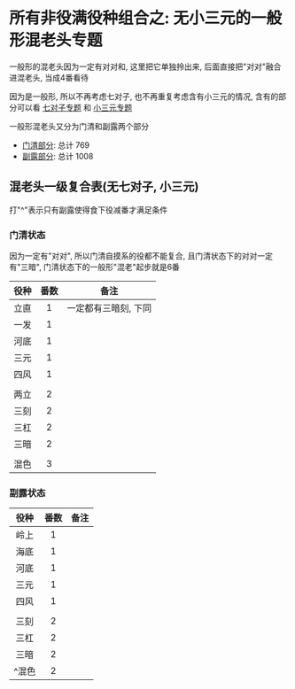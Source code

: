 # 所有非役满役种组合之: 无小三元的一般形混老头专题

一般形的混老头因为一定有对对和, 这里把它单独拎出来, 后面直接把"对对"融合进混老头, 当成4番看待

因为是一般形, 所以不再考虑七对子, 也不再重复考虑含有小三元的情况, 含有的部分可以看 [七对子专题](../七对子专题)
和 [小三元专题](../小三元专题)

一般形混老头又分为门清和副露两个部分

- [门清部分](门清.md): 总计 769
- [副露部分](副露.md): 总计 1008

## 混老头一级复合表(无七对子, 小三元)

打"^"表示只有副露使得食下役减番才满足条件

### 门清状态

因为一定有"对对", 所以门清自摸系的役都不能复合, 且门清状态下的对对一定有"三暗", 门清状态下的一般形"混老"起步就是6番

| 役种 | 番数 |     备注      |
|:--:|:--:|:-----------:|
| 立直 | 1  | 一定都有三暗刻, 下同 |
| 一发 | 1  |
| 河底 | 1  |
| 三元 | 1  |
| 四风 | 1  |
|    |    |
| 两立 | 2  |
| 三刻 | 2  |
| 三杠 | 2  |
| 三暗 | 2  |
|    |    |
| 混色 | 3  |

### 副露状态

| 役种  | 番数 | 备注 |
|:---:|:--:|:--:|
| 岭上  | 1  |
| 海底  | 1  |
| 河底  | 1  |
| 三元  | 1  |
| 四风  | 1  |
|     |    |
| 三刻  | 2  |
| 三杠  | 2  |
| 三暗  | 2  |
| ^混色 | 2  |
